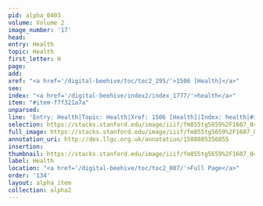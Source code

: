 ```yaml
---
pid: alpha_0403
volume: Volume 2
image_number: '17'
head: 
entry: Health
topic: Health
first_letter: H
page: 
add: 
xref: "<a href='/digital-beehive/toc/toc2_295/'>1506 [Health]</a>"
see: 
index: "<a href='/digital-beehive/index2/index_1777/'>health</a>"
item: "#item-f7f321a7a"
unparsed: 
line: 'Entry: Health|Topic: Health|Xref: 1506 [Health]|Index: health|#item-f7f321a7a'
selection: https://stacks.stanford.edu/image/iiif/fm855tg5659%2F1607_0484/370,2316,3030,449/full/0/default.jpg
full_image: https://stacks.stanford.edu/image/iiif/fm855tg5659%2F1607_0484/full/full/0/default.jpg
annotation_uri: http://dev.llgc.org.uk/annotation/1508805356855
insertion: 
thumbnail: https://stacks.stanford.edu/image/iiif/fm855tg5659%2F1607_0484/370,2316,600,180/250,/0/default.jpg
label: Health
location: "<a href='/digital-beehive/toc/toc2_007/'>Full Page</a>"
order: '134'
layout: alpha_item
collection: alpha2
---
```

